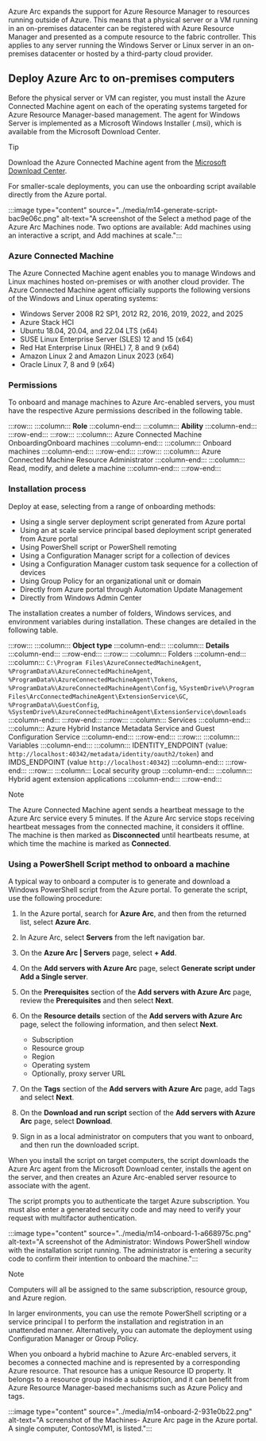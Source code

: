 Azure Arc expands the support for Azure Resource Manager to resources running outside of Azure. This means that a physical server or a VM running in an on-premises datacenter can be registered with Azure Resource Manager and presented as a compute resource to the fabric controller. This applies to any server running the Windows Server or Linux server in an on-premises datacenter or hosted by a third-party cloud provider.

## Deploy Azure Arc to on-premises computers

Before the physical server or VM can register, you must install the Azure Connected Machine agent on each of the operating systems targeted for Azure Resource Manager-based management. The agent for Windows Server is implemented as a Microsoft Windows Installer (.msi), which is available from the Microsoft Download Center.

> [!TIP]
> Download the Azure Connected Machine agent from the [Microsoft Download Center](https://aka.ms/AzureConnectedMachineAgent?azure-portal=true).

For smaller-scale deployments, you can use the onboarding script available directly from the Azure portal.

:::image type="content" source="../media/m14-generate-script-bac9e06c.png" alt-text="A screenshot of the Select a method page of the Azure Arc Machines node. Two options are available: Add machines using an interactive a script, and Add machines at scale.":::

### Azure Connected Machine

The Azure Connected Machine agent enables you to manage Windows and Linux machines hosted on-premises or with another cloud provider. The Azure Connected Machine agent officially supports the following versions of the Windows and Linux operating systems:

- Windows Server 2008 R2 SP1, 2012 R2, 2016, 2019, 2022, and 2025
- Azure Stack HCI
- Ubuntu 18.04, 20.04, and 22.04 LTS (x64)
- SUSE Linux Enterprise Server (SLES) 12 and 15 (x64)
- Red Hat Enterprise Linux (RHEL) 7, 8 and 9 (x64)
- Amazon Linux 2 and Amazon Linux 2023 (x64)
- Oracle Linux 7, 8 and 9 (x64)

### Permissions

To onboard and manage machines to Azure Arc-enabled servers, you must have the respective Azure permissions described in the following table.

:::row:::
  :::column:::
    **Role**
  :::column-end:::
  :::column:::
    **Ability**
  :::column-end:::
:::row-end:::
:::row:::
  :::column:::
    Azure Connected Machine OnboardingOnboard machines
  :::column-end:::
  :::column:::
    Onboard machines
  :::column-end:::
:::row-end:::
:::row:::
  :::column:::
    Azure Connected Machine Resource Administrator
  :::column-end:::
  :::column:::
    Read, modify, and delete a machine
  :::column-end:::
:::row-end:::

### Installation process

Deploy at ease, selecting from a range of onboarding methods:

- Using a single server deployment script generated from Azure portal
- Using an at scale service principal based deployment script generated from Azure portal
- Using PowerShell script or PowerShell remoting
- Using a Configuration Manager script for a collection of devices
- Using a Configuration Manager custom task sequence for a collection of devices
- Using Group Policy for an organizational unit or domain
- Directly from Azure portal through Automation Update Management
- Directly from Windows Admin Center

The installation creates a number of folders, Windows services, and environment variables during installation. These changes are detailed in the following table.

:::row:::
  :::column:::
    **Object type**
  :::column-end:::
  :::column:::
    **Details**
  :::column-end:::
:::row-end:::
:::row:::
  :::column:::
    Folders
  :::column-end:::
  :::column:::
    `C:\Program Files\AzureConnectedMachineAgent`, `%ProgramData%\AzureConnectedMachineAgent`, `%ProgramData%\AzureConnectedMachineAgent\Tokens`, `%ProgramData%\AzureConnectedMachineAgent\Config`, `%SystemDrive%\Program Files\ArcConnectedMachineAgent\ExtensionService\GC`, `%ProgramData%\GuestConfig`, `%SystemDrive%\AzureConnectedMachineAgent\ExtensionService\downloads`
  :::column-end:::
:::row-end:::
:::row:::
  :::column:::
    Services
  :::column-end:::
  :::column:::
    Azure Hybrid Instance Metadata Service and Guest Configuration Service
  :::column-end:::
:::row-end:::
:::row:::
  :::column:::
    Variables
  :::column-end:::
  :::column:::
    IDENTITY\_ENDPOINT (value: `http://localhost:40342/metadata/identity/oauth2/token`) and IMDS\_ENDPOINT (value `http://localhost:40342`)
  :::column-end:::
:::row-end:::
:::row:::
  :::column:::
    Local security group
  :::column-end:::
  :::column:::
    Hybrid agent extension applications
  :::column-end:::
:::row-end:::


> [!NOTE]
> The Azure Connected Machine agent sends a heartbeat message to the Azure Arc service every 5 minutes. If the Azure Arc service stops receiving heartbeat messages from the connected machine, it considers it offline. The machine is then marked as **Disconnected** until heartbeats resume, at which time the machine is marked as **Connected**.

### Using a PowerShell Script method to onboard a machine

A typical way to onboard a computer is to generate and download a Windows PowerShell script from the Azure portal. To generate the script, use the following procedure:

1. In the Azure portal, search for **Azure Arc**, and then from the returned list, select **Azure Arc**.
1. In Azure Arc, select **Servers** from the left navigation bar.
1. On the **Azure Arc \| Servers** page, select **+ Add**.
1. On the **Add servers with Azure Arc** page, select **Generate script under Add a Single server**.
1. On the **Prerequisites** section of the **Add servers with Azure Arc** page, review the **Prerequisites** and then select **Next**.
1. On the **Resource details** section of the **Add servers with Azure Arc** page, select the following information, and then select **Next**.

    - Subscription
    - Resource group
    - Region
    - Operating system
    - Optionally, proxy server URL

1. On the **Tags** section of the **Add servers with Azure Arc** page, add Tags and select **Next**.
1. On the **Download and run script** section of the **Add servers with Azure Arc** page, select **Download**.
1. Sign in as a local administrator on computers that you want to onboard, and then run the downloaded script.

When you install the script on target computers, the script downloads the Azure Arc agent from the Microsoft Download center, installs the agent on the server, and then creates an Azure Arc-enabled server resource to associate with the agent.

The script prompts you to authenticate the target Azure subscription. You must also enter a generated security code and may need to verify your request with multifactor authentication.

:::image type="content" source="../media/m14-onboard-1-a668975c.png" alt-text="A screenshot of the Administrator: Windows PowerShell window with the installation script running. The administrator is entering a security code to confirm their intention to onboard the machine.":::

> [!NOTE]
> Computers will all be assigned to the same subscription, resource group, and Azure region.

In larger environments, you can use the remote PowerShell scripting or a service principal l to perform the installation and registration in an unattended manner. Alternatively, you can automate the deployment using Configuration Manager or Group Policy.

When you onboard a hybrid machine to Azure Arc-enabled servers, it becomes a connected machine and is represented by a corresponding Azure resource. That resource has a unique Resource ID property. It belongs to a resource group inside a subscription, and it can benefit from Azure Resource Manager-based mechanisms such as Azure Policy and tags.

:::image type="content" source="../media/m14-onboard-2-931e0b22.png" alt-text="A screenshot of the Machines- Azure Arc page in the Azure portal. A single computer, ContosoVM1, is listed.":::
